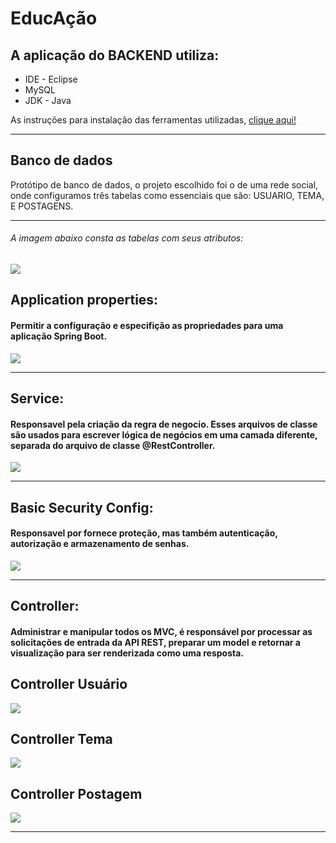 <h1> EducAção</h1>

<h2>A aplicação do BACKEND utiliza:</h2>
<ul>
 <li>IDE - Eclipse</li>
 <li>MySQL</li>
 <li>JDK - Java</li>
</ul>
<p>As instruções para instalação das ferramentas utilizadas, <a href="https://drive.google.com/drive/folders/1lBthGGtGp_-4NEtF1NOzKeQwdAIUmPQf?usp=sharing">clique aqui!</a></p>
<hr>
<h2>Banco de dados</h2>
<p>Protótipo de banco de dados, o projeto escolhido foi o  de uma rede social, onde configuramos  três tabelas como essenciais que são: USUARIO, TEMA, E POSTAGENS.</p>
<hr>

<h6>A imagem abaixo consta as tabelas com seus atributos: </h6>  
<img src="https://i.imgur.com/OEOUVVo.png">

 <h2>Application properties:</h2>
 <h4>Permitir a configuração e especifição as propriedades para uma aplicação Spring Boot. </h4>
 <img src="https://i.imgur.com/J3CHDWt.png">
 <hr>
 
<h2>Service:</h2> 
<h4>Responsavel pela criação da regra de negocio. Esses arquivos de classe são usados para escrever lógica de negócios em uma camada diferente, separada do arquivo de classe @RestController.</h4>
<img src="https://i.imgur.com/MouGpat.png">
<hr>

<h2>Basic Security Config:</h2>
<h4>Responsavel por fornece proteção, mas também autenticação, autorização e armazenamento de senhas.</h4>
<img src="https://i.imgur.com/7aiA6Fq.png">
<hr>

<h2>Controller:</h2>
<h4>Administrar e manipular todos os MVC, é responsável por processar as solicitações de entrada da API REST, preparar um model e retornar a visualização para ser renderizada como uma resposta.</h4>

<h2>Controller Usuário</h2>
<img src="https://i.imgur.com/JEMlsJf.png">

<h2>Controller Tema</h2>
<img src="https://i.imgur.com/K0QgYnp.png">

<h2>Controller Postagem</h2>
<img src="https://i.imgur.com/LwojZWz.png">
<hr>
